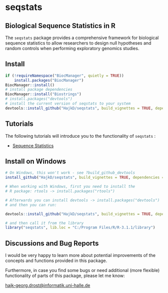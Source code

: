 seqstats
========

## Biological Sequence Statistics in R

The `seqstats` package provides a comprehensive framework for biological sequence statistics to allow researchers to design null hypotheses and random controls when performing exploratory genomics studies.

## Install

```r
if (!requireNamespace("BiocManager", quietly = TRUE))
    install.packages("BiocManager")
BiocManager::install()
# install package dependencies
BiocManager::install("Biostrings")
# install.packages("devtools")
# install the current version of seqstats to your system
devtools::install_github("HajkD/seqstats", build_vignettes = TRUE, dependencies = TRUE)
```

## Tutorials

The following tutorials will introduce you to the functionality of `seqstats` :

- [Sequence Statistics](https://github.com/HajkD/seqstats/blob/master/vignettes/Statistics.Rmd)


## Install on Windows

```r
# On Windows, this won't work - see ?build_github_devtools
install_github("HajkD/seqstats", build_vignettes = TRUE, dependencies = TRUE)

# When working with Windows, first you need to install the
# R package: rtools -> install.packages("rtools")

# Afterwards you can install devtools -> install.packages("devtools")
# and then you can run:

devtools::install_github("HajkD/seqstats", build_vignettes = TRUE, dependencies = TRUE)

# and then call it from the library
library("seqstats", lib.loc = "C:/Program Files/R/R-3.1.1/library")
```

## Discussions and Bug Reports

I would be very happy to learn more about potential improvements of the concepts and functions
provided in this package.

Furthermore, in case you find some bugs or need additional (more flexible) functionality of parts
of this package, please let me know:

hajk-georg.drost@informatik.uni-halle.de





